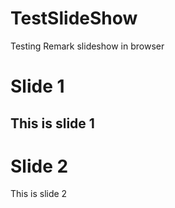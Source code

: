 # TestSlideShow
Testing Remark slideshow in browser

# Slide 1
This is slide 1
---
# Slide 2
This is slide 2
